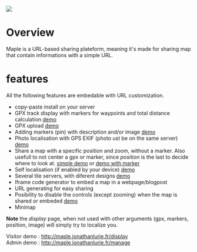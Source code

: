![](http://maple.jonathanlurie.fr/icons/maple_logo)

# Overview
Maple is a URL-based sharing plateform, meaning it's made for sharing map that contain informations with a simple URL.

# features

All the following features are embedable with URL customization.

- copy-paste install on your server
- GPX track display with markers for waypoints and total distance calculation [demo](http://maple.jonathanlurie.fr/display?gpx=PortDeBales.gpx)
- GPX upload [demo](http://maple.jonathanlurie.fr/manage)
- Adding markers (pin) with description and/or image  [demo](http://bit.ly/1JDVIpA)
- Photo localisation with GPS EXIF (photo ust be on the same server) [demo](http://maple.jonathanlurie.fr/display?&image=http://maple.jonathanlurie.fr/photos/wemontreal-10.jpg&skin=Mapbox__Terrain)
- Share a map with a specific position and zoom, without a marker. Also usefull to not center a gpx or marker, since *position* is the last to decide where to look at. [simple demo](http://bit.ly/1IRwx25) or [demo with marker](http://bit.ly/1K5CIy7)
- Self localisation (if enabled by your device) [demo](http://maple.jonathanlurie.fr/display)
- Several tile servers, with diferent designs [demo](http://bit.ly/1dn6KmV)
- Iframe code generator to embed a map in a webpage/blogpost
- URL generating for easy sharing
- Posibility to disable the controls (except zooming) when the map is shared or embeded [demo](http://bit.ly/1K5DueA)
- Minimap

**Note** the *display* page, when not used with other arguments (gpx, markers, position, image) will simply try to localize you.

Visitor demo : http://maple.jonathanlurie.fr/display  
Admin demo : http://maple.jonathanlurie.fr/manage

